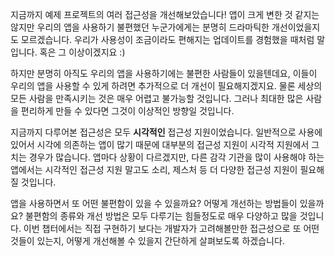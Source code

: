 
지금까지 예제 프로젝트의 여러 접근성을 개선해보았습니다! 앱이 크게 변한 것 같지는 않지만 우리의 앱을 사용하기 불편했던 누군가에게는 분명히 드라마틱한 개선이었을지도 모르겠습니다. 우리가 사용성이 조금이라도 편해지는 업데이트를 경험했을 때처럼 말입니다. 혹은 그 이상이겠지요 :) <br>

하지만 분명히 아직도 우리의 앱을 사용하기에는 불편한 사람들이 있을텐데요, 이들이 우리의 앱을 사용할 수 있게 하려면 추가적으로 더 개선이 필요해지겠지요. 물론 세상의 모든 사람을 만족시키는 것은 매우 어렵고 불가능할 것입니다. 그러나 최대한 많은 사람을 편리하게 만들 수 있다면 그것이 이상적인 방향일 것입니다. <br>

지금까지 다루어본 접근성은 모두 **시각적인** 접근성 지원이었습니다. 일반적으로 사용에 있어서 시각에 의존하는 앱이 많기 때문에 대부분의 접근성 지원이 시각적 지원에서 그치는 경우가 많습니다. 앱마다 상황이 다르겠지만, 다른 감각 기관을 많이 사용해야 하는 앱에서는 시각적인 접근성 지원 말고도 소리, 제스처 등 더 다양한 접근성 지원이 필요해질 것입니다. <br>

앱을 사용하면서 또 어떤 불편함이 있을 수 있을까요? 어떻게 개선하는 방법들이 있을까요? 불편함의 종류와 개선 방법은 모두 다루기는 힘들정도로 매우 다양하고 많을 것입니다. 이번 챕터에서는 직접 구현하기 보다는 개발자가 고려해볼만한 접근성으로 또 어떤 것들이 있는지, 어떻게 개선해볼 수 있을지 간단하게 살펴보도록 하겠습니다. 


